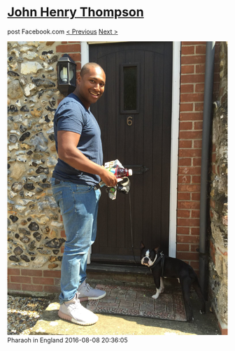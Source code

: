# [John Henry Thompson](../README.md)
post Facebook.com
[< Previous](2016-08-08-5.md) [Next >](2016-08-08-7.md)

[![](../media/2016-08-08/Pharaoh-in-England-5.jpg)](../README.md)
Pharaoh in England
2016-08-08 20:36:05